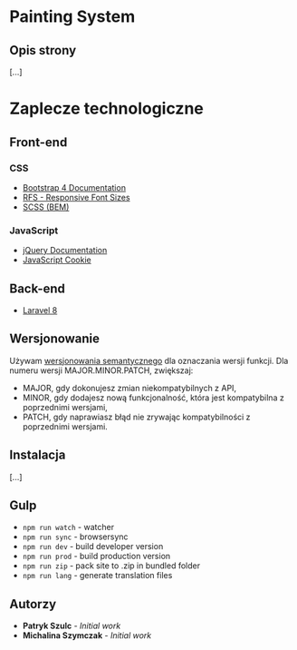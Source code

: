 # Painting System

## Opis strony
[...]

# Zaplecze technologiczne
## Front-end
### CSS
* [Bootstrap 4 Documentation](https://getbootstrap.com/docs/4.1/getting-started/introduction/)
* [RFS - Responsive Font Sizes](https://github.com/twbs/rfs)
* [SCSS (BEM)](http://getbem.com/)

### JavaScript
* [jQuery Documentation](https://api.jquery.com/)
* [JavaScript Cookie](https://github.com/js-cookie/js-cookie)

## Back-end
* [Laravel 8](https://laravel.com/)

## Wersjonowanie
Używam [wersjonowania semantycznego](https://semver.org/lang/pl/) dla oznaczania wersji funkcji.
Dla numeru wersji MAJOR.MINOR.PATCH, zwiększaj:
* MAJOR, gdy dokonujesz zmian niekompatybilnych z API,
* MINOR, gdy dodajesz nową funkcjonalność, która jest kompatybilna z poprzednimi wersjami,
* PATCH, gdy naprawiasz błąd nie zrywając kompatybilności z poprzednimi wersjami.

## Instalacja
[...]

## Gulp
- `npm run watch` - watcher
- `npm run sync` - browsersync
- `npm run dev` - build developer version
- `npm run prod` - build production version
- `npm run zip` - pack site to .zip in bundled folder
- `npm run lang` - generate translation files

## Autorzy
* **Patryk Szulc** - *Initial work*
* **Michalina Szymczak** - *Initial work*
